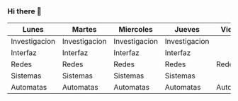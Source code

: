 ### Hi there 👋

<!--
**VanessaMunguia/VanessaMunguia** is a ✨ _special_ ✨ repository because its `README.md` (this file) appears on your GitHub profile.

Here are some ideas to get you started:

###*- 🔭 Soy estudiante del Instituto Tecnologico de Tijuana*
*- 👯 Soy introvertida y siempre uso audifonos*
*- 🤔 Soy extremadamente sincera que duele.... lo siento*
*- 😄 Me gusta dibujar y leer*
*- ⚡ Fun fact: tengo un tic de concentracion que parece que masco goma*
-->


|    Lunes      |     Martes    |   Miercoles   |     Jueves    |     Viernes   |
|---------------|---------------|---------------|---------------|---------------|
| Investigacion | Investigacion | Investigacion | Investigacion |               |
|   Interfaz    |   Interfaz    |   Interfaz    |   Interfaz    |               |
|    Redes      |    Redes      |    Redes      |    Redes      |    Redes      |
|   Sistemas    |   Sistemas    |   Sistemas    |   Sistemas    |               |
|   Automatas   |   Automatas   |   Automatas   |   Automatas   |   Automatas   |

